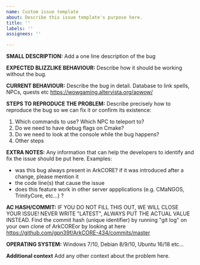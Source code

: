```yaml
---
name: Custom issue template
about: Describe this issue template's purpose here.
title: ''
labels: ''
assignees: ''

---
```


**SMALL DESCRIPTION:**
Add a one line description of the bug

**EXPECTED BLIZZLIKE BEHAVIOUR:**
Describe how it should be working without the bug.

**CURRENT BEHAVIOUR:**
Describe the bug in detail. Database to link spells, NPCs, quests etc https://wowgaming.altervista.org/aowow/

**STEPS TO REPRODUCE THE PROBLEM:**
Describe precisely how to reproduce the bug so we can fix it or confirm its existence:
 1. Which commands to use? Which NPC to teleport to?
 2. Do we need to have debug flags on Cmake?
 3. Do we need to look at the console while the bug happens?
 4. Other steps

**EXTRA NOTES:**
Any information that can help the developers to identify and fix the issue should be put here.
Examples:
- was this bug always present in ArkCORE? if it was introduced after a change, please mention it
- the code line(s) that cause the issue
- does this feature work in other server appplications (e.g. CMaNGOS, TrinityCore, etc...) ?

**AC HASH/COMMIT:**
IF YOU DO NOT FILL THIS OUT, WE WILL CLOSE YOUR ISSUE! NEVER WRITE "LATEST", ALWAYS PUT THE ACTUAL VALUE INSTEAD.
Find the commit hash (unique identifier) by running "git log" on your own clone of ArkCOREor by looking at here https://github.com/gpn39f/ArkCORE-434/commits/master

**OPERATING SYSTEM:**
Windows 7/10, Debian 8/9/10, Ubuntu 16/18 etc...

**Additional context**
Add any other context about the problem here.
